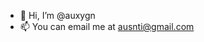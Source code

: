 - 👋 Hi, I’m @auxygn
- 📫 You can email me at ausnti@gmail.com

<!---
auxygn/auxygn is a ✨ special ✨ repository because its `README.md` (this file) appears on your GitHub profile.
You can click the Preview link to take a look at your changes.
--->
